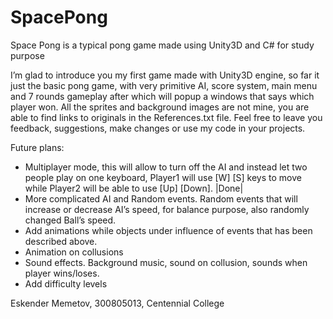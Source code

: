 # SpacePong
Space Pong is a typical pong game made using Unity3D and C# for study purpose 


I’m glad to introduce you my first game made with Unity3D engine, so far it just the basic pong game, with very primitive AI, score system, main menu and 7 rounds gameplay after which will popup a windows that says which player won. All the sprites and background images are not mine, you are able to find links to originals in the References.txt file. Feel free to leave you feedback, suggestions, make changes or use my code in your projects.

Future plans: 
- Multiplayer mode, this will allow to turn off the AI and instead let two people play on one keyboard, Player1 will use [W] [S] keys to move while Player2 will be able to use [Up] [Down].  |Done|
- More complicated AI and Random events. Random events that will increase or decrease AI’s speed, for balance purpose, also randomly changed Ball’s speed.
- Add animations while objects under influence of events that has been described above. 
- Animation on collusions 
- Sound effects. Background music, sound on collusion, sounds when player wins/loses. 
- Add difficulty levels 

Eskender Memetov, 300805013, Centennial College
